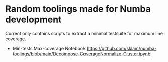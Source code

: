 # Random toolings made for Numba development

Current only contains scripts to extract a minimal testsuite for maximum line coverage.

- Min-tests Max-coverage Notebook https://github.com/sklam/numba-toolings/blob/main/Decompose-CoverageNormalize-Cluster.ipynb
